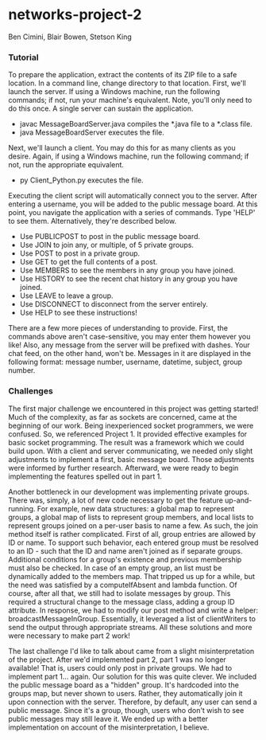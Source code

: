 # networks-project-2
Ben Cimini, Blair Bowen, Stetson King

### Tutorial
To prepare the application, extract the contents of its ZIP file to a safe location. In a
command line, change directory to that location. First, we'll launch the server. If using a
Windows machine, run the following commands; if not, run your machine's equivalent. Note,
you'll only need to do this once. A single server can sustain the application.
- javac MessageBoardServer.java compiles the *.java file to a *.class file.
- java MessageBoardServer executes the file.

Next, we'll launch a client. You may do this for as many clients as you desire. Again, if
using a Windows machine, run the following command; if not, run the appropriate equivalent.
- py Client_Python.py executes the file.

Executing the client script will automatically connect you to the server. After entering a
username, you will be added to the public message board. At this point, you navigate the
application with a series of commands. Type 'HELP' to see them. Alternatively, they're
described below.
- Use PUBLICPOST to post in the public message board.
- Use JOIN to join any, or multiple, of 5 private groups.
- Use POST to post in a private group.
- Use GET to get the full contents of a post.
- Use MEMBERS to see the members in any group you have joined.
- Use HISTORY to see the recent chat history in any group you have joined.
- Use LEAVE to leave a group.
- Use DISCONNECT to disconnect from the server entirely.
- Use HELP to see these instructions!

There are a few more pieces of understanding to provide. First, the commands above aren't
case-sensitive, you may enter them however you like! Also, any message from the server will
be prefixed with dashes. Your chat feed, on the other hand, won't be. Messages in it are
displayed in the following format: message number, username, datetime, subject, group number.

### Challenges
The first major challenge we encountered in this project was getting started! Much of the
complexity, as far as sockets are concerned, came at the beginning of our work. Being
inexperienced socket programmers, we were confused. So, we referenced Project 1. It provided
effective examples for basic socket programming. The result was a framework which we could
build upon. With a client and server communicating, we needed only slight adjustments to
implement a first, basic message board. Those adjustments were informed by further research.
Afterward, we were ready to begin implementing the features spelled out in part 1.

Another bottleneck in our development was implementing private groups. There was, simply, a lot
of new code necessary to get the feature up-and-running. For example, new data structures: a
global map to represent groups, a global map of lists to represent group members, and local
lists to represent groups joined on a per-user basis to name a few. As such, the join method
itself is rather complicated. First of all, group entries are allowed by ID or name. To support
such behavior, each entered group must be resolved to an ID - such that the ID and name aren't
joined as if separate groups. Additional conditions for a group's existence and previous
membership must also be checked. In case of an empty group, an list must be dynamically added
to the members map. That tripped us up for a while, but the need was satisfied by a
computeIfAbsent and lambda function. Of course, after all that, we still had to isolate
messages by group. This required a structural change to the message class, adding a group ID
attribute. In response, we had to modify our post method and write a helper:
broadcastMessageInGroup. Essentially, it leveraged a list of clientWriters to send the output
through appropriate streams. All these solutions and more were necessary to make part 2 work!

The last challenge I'd like to talk about came from a slight misinterpretation of the project.
After we'd implemented part 2, part 1 was no longer available! That is, users could only
post in private groups. We had to implement part 1... again. Our solution for this was quite
clever. We included the public message board as a "hidden" group. It's hardcoded into the
groups map, but never shown to users. Rather, they automatically join it upon connection with
the server. Therefore, by default, any user can send a public message. Since it's a group,
though, users who don't wish to see public messages may still leave it. We ended up with a
better implementation on account of the misinterpretation, I believe. 